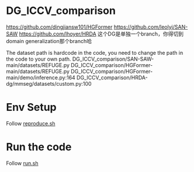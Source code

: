 # DG_ICCV_comparison

https://github.com/dingjiansw101/HGFormer
https://github.com/leolyj/SAN-SAW
https://github.com/lhoyer/HRDA
    这个DG是单独一个branch，你得切到domain generalization那个branch哈



The  dataset path is hardcode in the code, you need to change the path in the code to your own path.
DG_ICCV_comparison/SAN-SAW-main/datasets/REFUGE.py
DG_ICCV_comparison/HGFormer-main/datasets/REFUGE.py
DG_ICCV_comparison/HGFormer-main/demo/inference.py:164
DG_ICCV_comparison/HRDA-dg/mmseg/datasets/custom.py:100


# Env Setup
Follow [reproduce.sh](reproduce.sh)



# Run the code
Follow [run.sh](run.sh)
